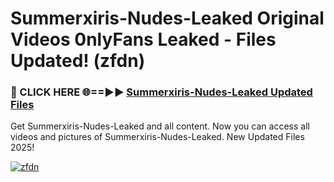 # Summerxiris-Nudes-Leaked Original Videos 0nlyFans Leaked - Files Updated! (zfdn)

<h3>🔴 CLICK HERE 🌐==►► <a href="https://tinyurl.com/4mcuefdz" rel="nofollow">Summerxiris-Nudes-Leaked Updated Files</a></h3>

Get Summerxiris-Nudes-Leaked and all content. Now you can access all videos and pictures of Summerxiris-Nudes-Leaked. New Updated Files 2025!

[![zfdn](https://i.imgur.com/StAQSOY.gif)](https://tinyurl.com/4mcuefdz)
